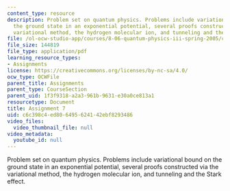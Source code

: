 ```yaml
---
content_type: resource
description: Problem set on quantum physics. Problems include variational bound on
  the ground state in an exponential potential, several proofs constructed via the
  variational method, the hydrogen molecular ion, and tunneling and the Stark effect.
file: /ol-ocw-studio-app/courses/8-06-quantum-physics-iii-spring-2005/c6c398c4ed806495624142ebf8293486_ps7.pdf
file_size: 144819
file_type: application/pdf
learning_resource_types:
- Assignments
license: https://creativecommons.org/licenses/by-nc-sa/4.0/
ocw_type: OCWFile
parent_title: Assignments
parent_type: CourseSection
parent_uid: 1f3f9318-a2a3-961b-9631-e30a0ce813a1
resourcetype: Document
title: Assignment 7
uid: c6c398c4-ed80-6495-6241-42ebf8293486
video_files:
  video_thumbnail_file: null
video_metadata:
  youtube_id: null
---
```

Problem set on quantum physics. Problems include variational bound on the ground state in an exponential potential, several proofs constructed via the variational method, the hydrogen molecular ion, and tunneling and the Stark effect.